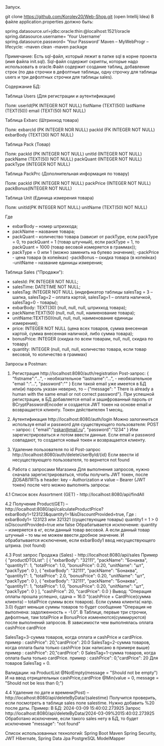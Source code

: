 Запуск.

git clone https://github.com/Korolev20/Web-Shop.git (open Intellij Idea)
В файле application.properties должно быть:

spring.datasource.url=jdbc:oracle:thin:@localhost:1521/oracle
spring.datasource.username= ‘Your Username’
spring.datasource.password= ‘Your Password’
Maven – MyWebProgr – lifecycle: -maven clean -maven package

Примечание: Есть sql-файл, который лежит в папке sql в корне проекта (имя файла init.sql). Sql-файл содержит скрипты, которые надо использовать в oracle.Файл содержит создание таблиц, добавление строк (по два строчки в дефолтные таблицы, одну строчку для таблицы users и три дефолтных строчки для таблицы sales).

Содержание БД:

Таблица Users (Для регистрации и аутентификации)

Поля:
userId(PK INTEGER NOT NULL)	fistName (TEXT(50))	lastName (TEXT(50))	email (TEXT(50) NOT NULL)

Таблица Exbarc (Штрихкод товара)

Поля:
exbarcId (PK INTEGER NOR NULL)	packId (FK INTEGER NOT NULL)	exbarBody (TEXT(30) NOT NULL)

Таблица Pack (Товар)

Поля:
packId (PK INTEGER NOT NULL)	unitId (INTEGER NOT NULL)	packName (TEXT(50) NOT NULL)	packQuant (INTEGER NOT NULL)	packType (INTEGER NOT NULL)

Таблица PackPrc (Дополнительная информация по товару)

Поля:
packId (PK INTEGER NOT NULL)	packPrice (INTEGER NOT NULL)	packBonus(INTEGER NOT NULL)

Таблица Unit (Единица измерения товара)

Поля:
unitId(PK INTEGER NOT NULL)	unitName (TEXT(50) NOT NULL)

Где
- exbarBody – номер штрихкода;
- packName – название товара;
- packQuant – количество товара (зависит от packType, если packType = 0, то packQuant = 1 (товар штучный), если packType = 1, то packQuant = 1000 (товар весовой измеряется в граммах));
- packType  = 0 или 1 (можно заменить на булево значение);
-packPrice - цена товара (в копейках)
-packBonus – скидка товара (в копейках)
-unitName – название единицы измерения;


Таблица Sales ("Продажи"):
-	salesId: PK INTEGER NOT NULL;
-	salesTime: DATETIME NOT NULL;
-	salesTag: INTEGER NOT NULL (индефикатор таблицы salesTag = 3 – шапка, salesTag=2 – оплата картой, salesTag=1 – оплата наличкой, salesTag=0 - товары);
-	exbarBody: TEXT(30) (null, null, null, штрихкод товара);
-	packName:TEXT(50) (null, null, null, наименование товара);
-	unitName:TEXT(50)(null, null, null, наименование единицы измерения);
-	price: INTEGER NOT NULL (цена всех товаров, сумма внесенная картой, сумма внесенная наличкой, либо сумма товара);
-	bonusPrice: INTEGER  (скидка по всем товарам, null, null, скидка по товару)
-	quantity: INTEGER  (null, null, null, количество товара, если товар весовой, то количество в граммах)


Запросы в Postman:

1. Регистрация http://localhost:8080/auth/registration Post-запрос: { "fistname":"…", - необязательное "lastname":"…", - необязательное "email ":"…", "password":"" } Если такой email уже имеется в БД или(и) пароль указан неверно, то – {"message": " There is already a human with the same email or not correct password"}. При успешной регистрации, в БД добавляется email и зашифрованный пароль от BCryptPasswordEncoder и создается JWT токен на основе email и возвращается клиенту. Токен действителен 1 месяц.

2. Аутентификация http://localhost:8080/auth/login Можно залогиниться используя email и password для существующего пользователя: POST – запрос: { "email":"oskar@mail.ru", "password":"1234" } Или зарегистрироваться и потом ввести данные. Если email и password совпадают, то создается новый токен и возвращается клиенту.

3. Удаление пользователя по id Post-запрос http://localhost:8080/auth/deleteUserById/{id} Если ввести id несуществующего пользователя, то вернется not found

4. Работа с запросами Магазина Для выполнения запросов, нужно сначала зарегистрироваться, чтобы получить JWT токен, после ДОБАВЛЯТЬ в header: key – Authorization и value – Bearer {JWT токен} после чего можно выполнять запросы:

4.1 Cписок всех Assortment (GET) - http://localhost:8080/api/findAll

4.2 Получение Product(GET) – http://localhost:8080/api/calculateProductPrice?exbarBody1=123123&quantity1=1&isDiscountProvided=true, Где : exbarBody1= 123123 или 321321 (существующие товары) quantity1 = 1 > 0 isDiscountProvided=true или false Обрабатывается исключение: quantity – измеряется в кг, если данный товар весовой. А если данный товар штучный – то мы не можем ввести дробное значение. И обрабатывается исключение, если exbarBody1 ввод несуществующего штриха. (not found)

4.3 Post запрос Продажа (Sales) - http://localhost:8080/api/sales Пример { "productDTOList": [ { "exbarBody": "32111", "packName": "Бонаква", "quantity1": 1, "totalPrice": 1.0, "bonusPrice": 0.20, "unitName": "шт", "packType": 0 }, { "exbarBody": "32111", "packName": "Бонаква", "quantity1": 1, "totalPrice": 2.0, "bonusPrice": 0.20, "unitName": "шт", "packType": 0 }, { "exbarBody": "32111", "packName": "Бонаква", "quantity1": 1, "totalPrice": 1.0, "bonusPrice": 0.20, "unitName": "шт", "packType": 0 } ], "cashPrice": 20, "cardPrice": 0.0 } Вывод: “Операция оплаты прошла успешно, сдача = 16.0 “(cashPrice + CardPrice(сумма клиента) – totalPrice суммы всех товаров). Если сумма клиента( напр. 3.0) будет меньше суммы товаров то будет сообщение “Операция не выполнена: задолженность = -1.0”. В Таблице, первые три строчки, дефолтные, там totalPrice и BonusPrice изменяются(суммируются) после выполнений запросов. В зависимости чем выполнялась оплата cashPrice cardPrice

SalesTag=3-сумма товаров, когда оплата и cashPrice и cardPrice. пример : cashPrice": 20,"cardPrice": 20.0 SalesTag=2-сумма товаров, когда оплата была только cashPrice (как написано в примере выше) пример : cashPrice": 20,"cardPrice": 0 SalesTag=1-сумма товаров, когда оплата была только cardPrice. пример : cashPrice": 0,"cardPrice": 20 Для товаров SalesTag = 0.

Валидации: на ProductList @NotEmpty(message = "Should not be empty") И на ввод отрицательных cashPrice,cardPrice @Min(value = 0, message = "Should not be less than 0;")

4.4 Удаление по дате и времени(Post) – http://localhost:8080/api/deleteByData/{salestime} Получится проверить, если посмотреть в таблице sales поле salestime. Нужно добавить %20 после даты. Пример: В БД: 2024-03-09 15:40:02.273925 Запроc http://localhost:8080/api/deleteByData/2024-03-09%2015:40:02.273925 Обработано исключение, если такого sales нету в БД, то будет исключение "message": "not found"

Список использованных технологий: Spring Boot Maven Spring Security, JWT Hibernate, Spring Data Jpa PostgreSQL ModelMapper

